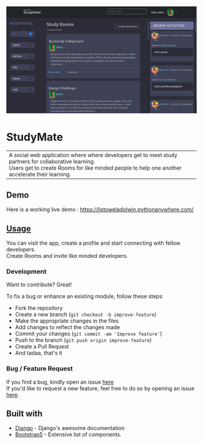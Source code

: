 # ![WebApp](https://github.com/ListowelAdolwin/study_mate_app/blob/master/static/images/study_mate_screenshot.png)
# StudyMate
<table>
<tr>
<td>
  A social web application where where developers get to meet study partners for collaborative learning. <br>
  Users get to create Rooms for like minded people to help one another accelerate their learning.
</td>
</tr>
</table>


## Demo
Here is a working live demo : https://listoweladolwin.pythonanywhere.com/


## [Usage](https://listoweladolwin.pythonanywhere.com/)
You can visit the app, create a profile and start connecting with fellow developers. <br>
Create Rooms and invite like minded developers.

### Development
Want to contribute? Great!

To fix a bug or enhance an existing module, follow these steps:

- Fork the repository
- Create a new branch (`git checkout -b improve-feature`)
- Make the appropriate changes in the files
- Add changes to reflect the changes made
- Commit your changes (`git commit -am 'Improve feature'`)
- Push to the branch (`git push origin improve-feature`)
- Create a Pull Request
- And tadaa, that's it

### Bug / Feature Request

If you find a bug, kindly open an issue [here](https://github.com/ListowelAdolwin/study_mate_app/issues) <br>
If you'd like to request a new feature, feel free to do so by opening an issue [here](https://github.com/ListowelAdolwin/study_mate_app/issues).


## Built with

- [Django](https://docs.djangoproject.com/) - Django's awesome documentation
- [Bootstrap5](http://getbootstrap.com/) - Extensive list of components.
